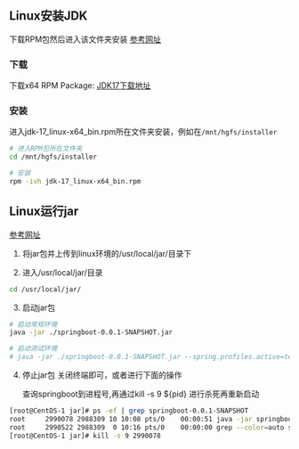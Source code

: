 ## Linux安装JDK
下载RPM包然后进入该文件夹安装
[参考网址](https://blog.csdn.net/king_kgh/article/details/76893339)
### 下载
下载x64 RPM Package: [JDK17下载地址](https://www.oracle.com/java/technologies/downloads/#jdk17-linux)

### 安装
进入jdk-17_linux-x64_bin.rpm所在文件夹安装，例如在`/mnt/hgfs/installer`
```bash
# 进入RPM包所在文件夹
cd /mnt/hgfs/installer

# 安装
rpm -ivh jdk-17_linux-x64_bin.rpm
```

## Linux运行jar
[参考网址](https://blog.csdn.net/li1325169021/article/details/115362238)

1. 将jar包并上传到linux环境的/usr/local/jar/目录下

2. 进入/usr/local/jar/目录
```bash
cd /usr/local/jar/
```

3. 启动jar包
```bash
# 启动常规环境
java -jar ./springboot-0.0.1-SNAPSHOT.jar

# 启动测试环境
# java -jar ./springboot-0.0.1-SNAPSHOT.jar --spring.profiles.active=test
```

4. 停止jar包
关闭终端即可，或者进行下面的操作<p />
查询springboot到进程号,再通过kill -s 9 ${pid} 进行杀死再重新启动
```bash
[root@CentOS-1 jar]# ps -ef | grep springboot-0.0.1-SNAPSHOT
root     2990078 2988309 10 10:08 pts/0    00:00:51 java -jar springboot-0.0.1-SNAPSHOT.jar
root     2990522 2988309  0 10:16 pts/0    00:00:00 grep --color=auto springboot-0.0.1-SNAPSHOT
[root@CentOS-1 jar]# kill -s 9 2990078
```